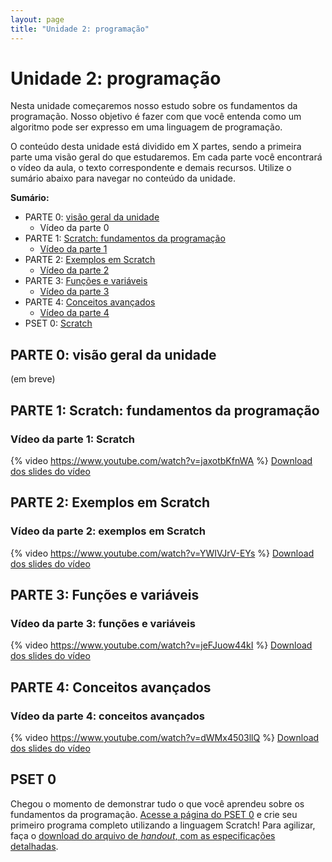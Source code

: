 ```yaml
---
layout: page
title: "Unidade 2: programação"
---
```


# <i class="fa-solid fa-gear-complex-code"></i> Unidade 2: programação

Nesta unidade começaremos nosso estudo sobre os fundamentos da programação.
Nosso objetivo é fazer com que você entenda como um algoritmo pode ser
expresso em uma linguagem de programação.

O conteúdo desta unidade está dividido em X partes, sendo a primeira parte uma
visão geral do que estudaremos. Em cada parte você encontrará o vídeo da aula, o
texto correspondente e demais recursos. Utilize o sumário abaixo para navegar no
conteúdo da unidade.

**Sumário:**
- PARTE 0: [visão geral da unidade](#parte-0-visão-geral-da-unidade)
    * Vídeo da parte 0
- PARTE 1: [Scratch: fundamentos da
  programação](#parte-1-fundamentos-da-programação)
    * [Vídeo da parte 1](#vídeo-da-parte-1-fundamentos-da-programação)
- PARTE 2: [Exemplos em Scratch](#parte-2-exemplos-em-scratch)
    * [Vídeo da parte 2](#vídeo-da-parte-2-exemplos-em-scratch)
- PARTE 3: [Funções e variáveis](#parte-3-funções-e-variáveis)
    * [Vídeo da parte 3](#vídeo-da-parte-3-funções-e-variáveis)
- PARTE 4: [Conceitos avançados](#parte-4-conceitos-avançados)
    * [Vídeo da parte 4](#vídeo-da-parte-4-conceitos-avançados)
- PSET 0: [Scratch](#pset-0)


## PARTE 0: visão geral da unidade
(em breve)


## PARTE 1: Scratch: fundamentos da programação

### Vídeo da parte 1: Scratch
{% video https://www.youtube.com/watch?v=jaxotbKfnWA %}
<i class="fa-light fa-download"></i> <i class="fa-light fa-file-pdf"></i>
[Download dos slides do vídeo](unidade2_parte1.pdf)


## PARTE 2: Exemplos em Scratch

### Vídeo da parte 2: exemplos em Scratch
{% video https://www.youtube.com/watch?v=YWIVJrV-EYs %}
<i class="fa-light fa-download"></i> <i class="fa-light fa-file-pdf"></i>
[Download dos slides do vídeo](unidade2_parte2.pdf)


## PARTE 3: Funções e variáveis

### Vídeo da parte 3: funções e variáveis
{% video https://www.youtube.com/watch?v=jeFJuow44kI %}
<i class="fa-light fa-download"></i> <i class="fa-light fa-file-pdf"></i>
[Download dos slides do vídeo](unidade2_parte3.pdf)


## PARTE 4: Conceitos avançados

### Vídeo da parte 4: conceitos avançados
{% video https://www.youtube.com/watch?v=dWMx4503llQ %}
<i class="fa-light fa-download"></i> <i class="fa-light fa-file-pdf"></i>
[Download dos slides do vídeo](unidade2_parte4.pdf)


## PSET 0

Chegou o momento de demonstrar tudo o que você aprendeu sobre os fundamentos da
programação. [Acesse a página do PSET 0](/psets/0) e crie seu primeiro programa
completo utilizando a linguagem Scratch! Para agilizar, faça o [download do
arquivo de *handout*, com as especificações
detalhadas](/psets/0/cs50_scratch-handout.rar).

